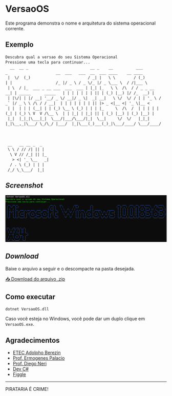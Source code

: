 # VersaoOS

Este programa demonstra o nome e arquitetura do sistema operacional corrente.

## Exemplo 

```
Descubra qual a versao do seu Sistema Operacional
Pressione uma tecla para continuar...
  __  __ _                           __ _    __          ___           _                     __  ___   ___  __  ___ ____    __ ____  
 |  \/  (_)                         / _| |   \ \        / (_)         | |                   /_ |/ _ \ / _ \/_ |/ _ \___ \  / /|___ \
 | \  / |_  ___ _ __ ___  ___  ___ | |_| |_   \ \  /\  / / _ _ __   __| | _____      _____   | | | | | | | || | (_) |__) |/ /_  __) |
 | |\/| | |/ __| '__/ _ \/ __|/ _ \|  _| __|   \ \/  \/ / | | '_ \ / _` |/ _ \ \ /\ / / __|  | | | | | | | || |> _ <|__ <| '_ \|__ <
 | |  | | | (__| | | (_) \__ \ (_) | | | |_     \  /\  /  | | | | | (_| | (_) \ V  V /\__ \  | | |_| | |_| || | (_) |__) | (_) |__) |
 |_|  |_|_|\___|_|  \___/|___/\___/|_|  \__|     \/  \/   |_|_| |_|\__,_|\___/ \_/\_/ |___/  |_|\___(_)___(_)_|\___/____/ \___/____/



 __   __ __ _  _
 \ \ / // /| || |
  \ V // /_| || |_
   > <| '_ \__   _|
  / . \ (_) | | |
 /_/ \_\___/  |_|

 ```

## _Screenshot_

![Tela do Programa](screenshot.png)

## _Download_

Baixe o arquivo a seguir e o descompacte na pasta desejada.

[📥 Download do arquivo .zip](dist/VersaoOS.zip)

## Como executar

```
dotnet VersaoOS.dll
```

Caso você esteja no Windows, você pode dar um duplo clique em `VersaoOS.exe`.

## Agradecimentos

- [ETEC Adolpho Berezin](http://www.eteab.com.br)
- [Prof. Ermogenes Palacio](https://github.com/ermogenes)
- [Prof. Diego Neri](https://github.com/diegoneri)
- [Dev C#](https://github.com/ermogenes/aulas-programacao-csharp)
- [Figgle](https://github.com/drewnoakes/figgle)

---

PIRATARIA É CRIME!
